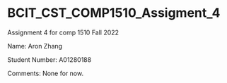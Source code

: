 # BCIT_CST_COMP1510_Assigment_4

Assignment 4 for comp 1510 Fall 2022

Name:
Aron Zhang

Student Number:
A01280188

Comments:
None for now.
